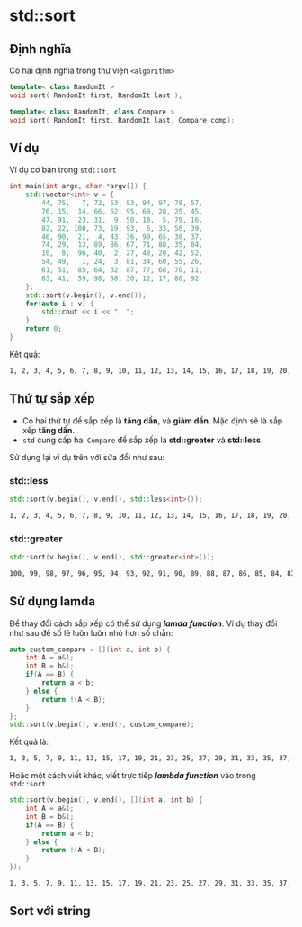 # std::sort

## Định nghĩa

Có hai định nghĩa trong thư viện `<algorithm>`

```cpp
template< class RandomIt >
void sort( RandomIt first, RandomIt last );
```
```cpp
template< class RandomIt, class Compare >
void sort( RandomIt first, RandomIt last, Compare comp);
```

## Ví dụ

Ví dụ cơ bản trong `std::sort`

```cpp title="main.cpp"
int main(int argc, char *argv[]) {
    std::vector<int> v = {
        44, 75,   7, 72, 53, 83, 94, 97, 78, 57,
        76, 15,  14, 66, 62, 95, 69, 28, 25, 45,
        47, 91,  23, 31,  9, 50, 18,  5, 79, 16,
        82, 22, 100, 73, 19, 93,  6, 33, 56, 39,
        46, 90,  21,  4, 43, 36, 99, 65, 38, 37,
        74, 29,  13, 89, 86, 67, 71, 88, 35, 84,
        10,  8,  96, 40,  2, 27, 48, 20, 42, 52,
        54, 49,   1, 24,  3, 81, 34, 60, 55, 26,
        61, 51,  85, 64, 32, 87, 77, 68, 70, 11,
        63, 41,  59, 98, 58, 30, 12, 17, 80, 92
    };
    std::sort(v.begin(), v.end());
    for(auto i : v) {
        std::cout << i << ", ";
    }
    return 0;
}
```
Kết quả:
```txt
1, 2, 3, 4, 5, 6, 7, 8, 9, 10, 11, 12, 13, 14, 15, 16, 17, 18, 19, 20, 21, 22, 23, 24, 25, 26, 27, 28, 29, 30, 31, 32, 33, 34, 35, 36, 37, 38, 39, 40, 41, 42, 43, 44, 45, 46, 47, 48, 49, 50, 51, 52, 53, 54, 55, 56, 57, 58, 59, 60, 61, 62, 63, 64, 65, 66, 67, 68, 69, 70, 71, 72, 73, 74, 75, 76, 77, 78, 79, 80, 81, 82, 83, 84, 85, 86, 87, 88, 89, 90, 91, 92, 93, 94, 95, 96, 97, 98, 99, 100,
```

## Thứ tự sắp xếp

- Có hai thứ tự để sắp xếp là __tăng dần__, và __giảm dần__. Mặc định sẽ là sắp xếp __tăng dần__.
- `std` cung cấp hai `Compare` để sắp xếp là __std::greater__ và __std::less__.

Sử dụng lại ví dụ trên với sửa đổi như sau:

### std::less

```cpp
std::sort(v.begin(), v.end(), std::less<int>());
```

```txt
1, 2, 3, 4, 5, 6, 7, 8, 9, 10, 11, 12, 13, 14, 15, 16, 17, 18, 19, 20, 21, 22, 23, 24, 25, 26, 27, 28, 29, 30, 31, 32, 33, 34, 35, 36, 37, 38, 39, 40, 41, 42, 43, 44, 45, 46, 47, 48, 49, 50, 51, 52, 53, 54, 55, 56, 57, 58, 59, 60, 61, 62, 63, 64, 65, 66, 67, 68, 69, 70, 71, 72, 73, 74, 75, 76, 77, 78, 79, 80, 81, 82, 83, 84, 85, 86, 87, 88, 89, 90, 91, 92, 93, 94, 95, 96, 97, 98, 99, 100,
```

### std::greater

```cpp
std::sort(v.begin(), v.end(), std::greater<int>());
```

```txt
100, 99, 98, 97, 96, 95, 94, 93, 92, 91, 90, 89, 88, 87, 86, 85, 84, 83, 82, 81, 80, 79, 78, 77, 76, 75, 74, 73, 72, 71, 70, 69, 68, 67, 66, 65, 64, 63, 62, 61, 60, 59, 58, 57, 56, 55, 54, 53, 52, 51, 50, 49, 48, 47, 46, 45, 44, 43, 42, 41, 40, 39, 38, 37, 36, 35, 34, 33, 32, 31, 30, 29, 28, 27, 26, 25, 24, 23, 22, 21, 20, 19, 18, 17, 16, 15, 14, 13, 12, 11, 10, 9, 8, 7, 6, 5, 4, 3, 2, 1,
```

## Sử dụng lamda

Để thay đổi cách sắp xếp có thể sử dụng ___lamda function___. Ví dụ thay đổi như sau để số lẻ luôn luôn nhỏ hơn số chẵn:

```cpp
auto custom_compare = [](int a, int b) {
    int A = a&1;
    int B = b&1;
    if(A == B) {
        return a < b;
    } else {
        return !(A < B);
    }
};
std::sort(v.begin(), v.end(), custom_compare);
```

Kết quả là:

```txt
1, 3, 5, 7, 9, 11, 13, 15, 17, 19, 21, 23, 25, 27, 29, 31, 33, 35, 37, 39, 41, 43, 45, 47, 49, 51, 53, 55, 57, 59, 61, 63, 65, 67, 69, 71, 73, 75, 77, 79, 81, 83, 85, 87, 89, 91, 93, 95, 97, 99, 2, 4, 6, 8, 10, 12, 14, 16, 18, 20, 22, 24, 26, 28, 30, 32, 34, 36, 38, 40, 42, 44, 46, 48, 50, 52, 54, 56, 58, 60, 62, 64, 66, 68, 70, 72, 74, 76, 78, 80, 82, 84, 86, 88, 90, 92, 94, 96, 98, 100,
```

Hoặc một cách viết khác, viết trực tiếp ___lambda function___ vào trong `std::sort`

```cpp
std::sort(v.begin(), v.end(), [](int a, int b) {
    int A = a&1;
    int B = b&1;
    if(A == B) {
        return a < b;
    } else {
        return !(A < B);
    }
});
```

```txt
1, 3, 5, 7, 9, 11, 13, 15, 17, 19, 21, 23, 25, 27, 29, 31, 33, 35, 37, 39, 41, 43, 45, 47, 49, 51, 53, 55, 57, 59, 61, 63, 65, 67, 69, 71, 73, 75, 77, 79, 81, 83, 85, 87, 89, 91, 93, 95, 97, 99, 2, 4, 6, 8, 10, 12, 14, 16, 18, 20, 22, 24, 26, 28, 30, 32, 34, 36, 38, 40, 42, 44, 46, 48, 50, 52, 54, 56, 58, 60, 62, 64, 66, 68, 70, 72, 74, 76, 78, 80, 82, 84, 86, 88, 90, 92, 94, 96, 98, 100,
```

## Sort với string